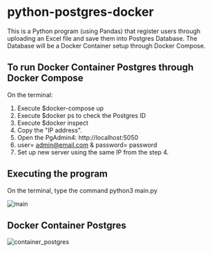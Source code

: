 # python-postgres-docker
This is a Python program (using Pandas) that register users through uploading an Excel file and save them into Postgres Database. The Database will be a Docker Container setup through Docker Compose.

## To run Docker Container Postgres through Docker Compose

On the terminal:

1. Execute $docker-compose up
2. Execute $docker ps to check the Postgres ID
3. Execute $docker inspect <ID of postgres container>
4. Copy the "IP address".
5. Open the PgAdmin4: http://localhost:5050
6. user= admin@email.com & password= password
7. Set up new server using the same IP from the step 4.


## Executing the program

On the terminal, type the command python3 main.py

![main](https://user-images.githubusercontent.com/104561536/227084470-848eb0e8-9a3c-4e01-9140-1359c8753cef.png)


## Docker  Container Postgres

![container_postgres](https://user-images.githubusercontent.com/104561536/227084746-86e5f50d-6a72-4dc6-9da3-47004809ca15.png)

